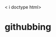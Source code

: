 < i doctype html>
<html>
<head>  
<title>githupbing</title>
</head>
<body>
<h1>githubbing</h1>
</body>
</html>
